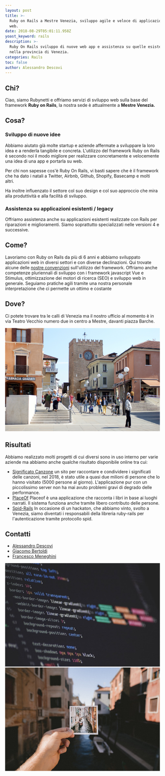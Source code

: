 ```yaml
---
layout: post
title: >-
  Ruby on Rails a Mestre Venezia, sviluppo agile e veloce di applicazioni per il
  web.
date: 2018-08-29T05:01:11.958Z
yoast_keyword: rails
description: >-
  Ruby On Rails sviluppo di nuove web app e assistenza su quelle esistenti 
  nella provincia di Venezia.
categories: Rails
toc: false
author: Alessandro Descovi
---
```

## Chi?

Ciao, siamo Rubynetti e offriamo servizi di sviluppo web sulla base del framework **Ruby on Rails**, la nostra sede è attualmente a **Mestre Venezia.**

## Cosa?

### Sviluppo di nuove idee

Abbiamo aiutato già molte startup e aziende affermate a sviluppare la loro idea e a renderla tangibile e concreta.
L'utilizzo del framework Ruby on Rails è secondo noi il modo migliore per realizzare concretamente e velocemente una idea di una app e portarla su web.

Per chi non sapesse cos'è Ruby On Rails, vi basti sapere che è il framework che ha dato i natali a Twitter, Airbnb, Github, Shopify, Basecamp e molti altri.

Ha inoltre influenzato il settore col suo design e col suo approccio che mira alla produttività e alla facilità di sviluppo.

### Assistenza su applicazioni esistenti / legacy

Offriamo assistenza anche su applicazioni esistenti realizzate con Rails per riparazioni e miglioramenti.
Siamo soprattutto specializzati nelle versioni 4 e successive.

## Come?

Lavoriamo con Ruby on Rails da più di 6 anni e abbiamo sviluppato applicazioni web in diversi settori e con diverse declinazioni.
Qui trovate alcune delle [nostre convenzioni](https://www.rubynetti.it/it/convenzioni-rails/) sull'utilizzo del framework.
Offriamo anche competenze pluriennali di sviluppo con i framework javascript Vue e Stimulus, ottimizzazione dei motori di ricerca (SEO) e sviluppo web in generale.
Seguiamo pratiche agili tramite una nostra personale interpretazione che ci permette un ottimo e costante

## Dove?

Ci potete trovare tra le calli di Venezia ma il nostro ufficio al momento è in via Teatro Vecchio numero due in centro a Mestre, davanti piazza Barche.

![Mestre](/images/uploads/mestre_orologio.jpg)

## Risultati

Abbiamo realizzato molti progetti di cui diversi sono in uso interno per varie aziende ma abbiamo anche qualche risultato disponibile online tra cui:

* [Significato Canzone](https://significatocanzone.it/) un sito per raccontare e condividere i significati delle canzoni, nel 2018, è stato utile a quasi due milioni di persone che lo hanno visitato (5000 persone al giorno). L'applicazione pur con un piccolissimo server non ha mai avuto problemi gravi di degrado delle performance.
* [PlaceOf](http://placeof.it/it/welcome/intro) Placeof è una applicazione che racconta i libri in base ai luoghi narrati. Il sistema funziona anche tramite libero contributo delle persone.
* [Spid-Rails](https://github.com/italia/spid-rails) In occasione di un hackaton, che abbiamo vinto, svolto a Venezia, siamo diventati i responsabili della libreria ruby-rails per l'autenticazione tramite protocollo spid.

## Contatti

* [Alessandro Descovi](mailto:alessandro@venezia86.it)
* [Giacomo Bertoldi](mailto:giacomo@venezia86.it)
* [Francesco Meneghini](mailto:francesco@venezia86.it)

![Codice sviluppo ruby on rails, Venezia](/images/uploads/codice.jpeg)
![Immagine di Venezia](/images/uploads/venezia.jpeg)
